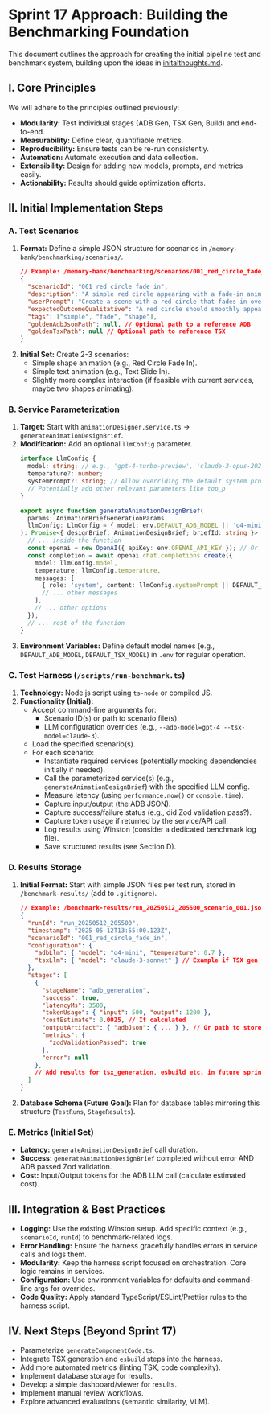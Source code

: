 # Sprint 17 Approach: Building the Benchmarking Foundation

This document outlines the approach for creating the initial pipeline test and benchmark system, building upon the ideas in [initalthoughts.md](./initalthoughts.md).

## I. Core Principles

We will adhere to the principles outlined previously:

*   **Modularity:** Test individual stages (ADB Gen, TSX Gen, Build) and end-to-end.
*   **Measurability:** Define clear, quantifiable metrics.
*   **Reproducibility:** Ensure tests can be re-run consistently.
*   **Automation:** Automate execution and data collection.
*   **Extensibility:** Design for adding new models, prompts, and metrics easily.
*   **Actionability:** Results should guide optimization efforts.

## II. Initial Implementation Steps

### A. Test Scenarios

1.  **Format:** Define a simple JSON structure for scenarios in `/memory-bank/benchmarking/scenarios/`.
    ```json
    // Example: /memory-bank/benchmarking/scenarios/001_red_circle_fade_in.json
    {
      "scenarioId": "001_red_circle_fade_in",
      "description": "A simple red circle appearing with a fade-in animation.",
      "userPrompt": "Create a scene with a red circle that fades in over 2 seconds.",
      "expectedOutcomeQualitative": "A red circle should smoothly appear from transparent to fully opaque red over the first 2 seconds of the scene. It should be centered.",
      "tags": ["simple", "fade", "shape"],
      "goldenAdbJsonPath": null, // Optional path to a reference ADB
      "goldenTsxPath": null // Optional path to reference TSX
    }
    ```
2.  **Initial Set:** Create 2-3 scenarios:
    *   Simple shape animation (e.g., Red Circle Fade In).
    *   Simple text animation (e.g., Text Slide In).
    *   Slightly more complex interaction (if feasible with current services, maybe two shapes animating).

### B. Service Parameterization

1.  **Target:** Start with `animationDesigner.service.ts` -> `generateAnimationDesignBrief`.
2.  **Modification:** Add an optional `llmConfig` parameter.
    ```typescript
    interface LlmConfig {
      model: string; // e.g., 'gpt-4-turbo-preview', 'claude-3-opus-20240229'
      temperature?: number;
      systemPrompt?: string; // Allow overriding the default system prompt
      // Potentially add other relevant parameters like top_p
    }

    export async function generateAnimationDesignBrief(
      params: AnimationBriefGenerationParams,
      llmConfig: LlmConfig = { model: env.DEFAULT_ADB_MODEL || 'o4-mini' } // Use env var for default
    ): Promise<{ designBrief: AnimationDesignBrief; briefId: string }> {
      // ... inside the function
      const openai = new OpenAI({ apiKey: env.OPENAI_API_KEY }); // Or initialize based on model provider
      const completion = await openai.chat.completions.create({
        model: llmConfig.model,
        temperature: llmConfig.temperature,
        messages: [
          { role: 'system', content: llmConfig.systemPrompt || DEFAULT_ADB_SYSTEM_PROMPT },
          // ... other messages
        ],
        // ... other options
      });
      // ... rest of the function
    }
    ```
3.  **Environment Variables:** Define default model names (e.g., `DEFAULT_ADB_MODEL`, `DEFAULT_TSX_MODEL`) in `.env` for regular operation.

### C. Test Harness (`/scripts/run-benchmark.ts`)

1.  **Technology:** Node.js script using `ts-node` or compiled JS.
2.  **Functionality (Initial):**
    *   Accept command-line arguments for:
        *   Scenario ID(s) or path to scenario file(s).
        *   LLM configuration overrides (e.g., `--adb-model=gpt-4 --tsx-model=claude-3`).
    *   Load the specified scenario(s).
    *   For each scenario:
        *   Instantiate required services (potentially mocking dependencies initially if needed).
        *   Call the parameterized service(s) (e.g., `generateAnimationDesignBrief`) with the specified LLM config.
        *   Measure latency (using `performance.now()` or `console.time`).
        *   Capture input/output (the ADB JSON).
        *   Capture success/failure status (e.g., did Zod validation pass?).
        *   Capture token usage if returned by the service/API call.
        *   Log results using Winston (consider a dedicated benchmark log file).
        *   Save structured results (see Section D).

### D. Results Storage

1.  **Initial Format:** Start with simple JSON files per test run, stored in `/benchmark-results/` (add to `.gitignore`).
    ```json
    // Example: /benchmark-results/run_20250512_205500_scenario_001.json
    {
      "runId": "run_20250512_205500",
      "timestamp": "2025-05-12T13:55:00.123Z",
      "scenarioId": "001_red_circle_fade_in",
      "configuration": {
        "adbLlm": { "model": "o4-mini", "temperature": 0.7 },
        "tsxLlm": { "model": "claude-3-sonnet" } // Example if TSX gen was included
      },
      "stages": [
        {
          "stageName": "adb_generation",
          "success": true,
          "latencyMs": 3500,
          "tokenUsage": { "input": 500, "output": 1200 },
          "costEstimate": 0.0025, // If calculated
          "outputArtifact": { "adbJson": { ... } }, // Or path to stored ADB
          "metrics": {
            "zodValidationPassed": true
          },
          "error": null
        },
        // Add results for tsx_generation, esbuild etc. in future sprints
      ]
    }
    ```
2.  **Database Schema (Future Goal):** Plan for database tables mirroring this structure (`TestRuns`, `StageResults`).

### E. Metrics (Initial Set)

*   **Latency:** `generateAnimationDesignBrief` call duration.
*   **Success:** `generateAnimationDesignBrief` completed without error AND ADB passed Zod validation.
*   **Cost:** Input/Output tokens for the ADB LLM call (calculate estimated cost).

## III. Integration & Best Practices

*   **Logging:** Use the existing Winston setup. Add specific context (e.g., `scenarioId`, `runId`) to benchmark-related logs.
*   **Error Handling:** Ensure the harness gracefully handles errors in service calls and logs them.
*   **Modularity:** Keep the harness script focused on orchestration. Core logic remains in services.
*   **Configuration:** Use environment variables for defaults and command-line args for overrides.
*   **Code Quality:** Apply standard TypeScript/ESLint/Prettier rules to the harness script.

## IV. Next Steps (Beyond Sprint 17)

*   Parameterize `generateComponentCode.ts`.
*   Integrate TSX generation and `esbuild` steps into the harness.
*   Add more automated metrics (linting TSX, code complexity).
*   Implement database storage for results.
*   Develop a simple dashboard/viewer for results.
*   Implement manual review workflows.
*   Explore advanced evaluations (semantic similarity, VLM).
